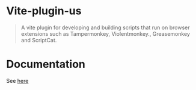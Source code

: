# Vite-plugin-us

> A vite plugin for developing and building scripts that run on browser extensions such as Tampermonkey, Violentmonkey., Greasemonkey and ScriptCat.

# Documentation

See [here](https://savage181855.github.io/savage-libs/vite-plugin-us/)
